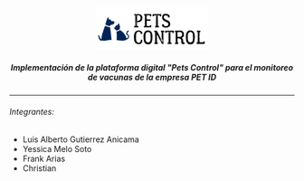 ﻿
<p align="center">
    <img src="./Web/assets/img/logos/logo.png" width="200">
</p>

<h5 align="center">Implementación de la plataforma digital "Pets Control" para el monitoreo de vacunas de la empresa PET ID</h5>

------------

<h6>Integrantes:</h6>

<ul>
    <li>Luis Alberto Gutierrez Anicama</li>
    <li>Yessica Melo Soto</li>
    <li>Frank Arias</li>
    <li>Christian</li>
</ul>
